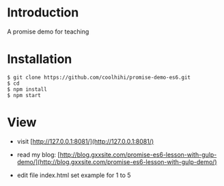 # Introduction

A promise demo for teaching

# Installation

    $ git clone https://github.com/coolhihi/promise-demo-es6.git
    $ cd 
    $ npm install
    $ npm start

# View

* visit [http://127.0.0.1:8081/](http://127.0.0.1:8081/)

* read my blog: [http://blog.gxxsite.com/promise-es6-lesson-with-gulp-demo/](http://blog.gxxsite.com/promise-es6-lesson-with-gulp-demo/)

* edit file index.html set example for 1 to 5
